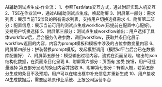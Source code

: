 AI辅助测试点生成-作业流：
1、参照TestMate交互方式，通过附屏实现人机交互
2、TSE在作业流中，通过AI辅助测试点生成，唤起附屏
3、附屏第一部分：需求列表：展示当前TS涉及的所有需求列表，支持用户切换选择需求
4、附屏第二部分：配置信息：展示当前可用的测试点生成workflow(已提前在配置中心配好)，支持用户切换选择
5、附屏第三部分：测试点生成workflow输出：用户选择了具体workflow后，后台服务传递参数，调用workflow，获取并条目化展示workflow返回的内容，内容为prompt模板和模板中涉及的占位参数变量内容
6、附屏第四部分：拼装替换prompt模版，发起模型调用（模型id平台后台已在数据库配置好）
7、附屏第五部分：模型输出过程内容，流式在页面呈现，输出的json结构化数据，在页面条目化呈现
8、附屏第六部分：页面有 接受  按钮，用户可批量选择 第五部分呈现的条目内容并接收
9、附屏第七部分：有输入框，若第五部分生成的条目不及预期，用户可以在输出框中补充信息并重新生成
10、用户接收AI生成数据后，需要回填原作业系统、上报公司运营平台